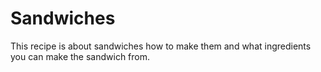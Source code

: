 # Sandwiches

This recipe is about sandwiches how to make them and what ingredients you can make the sandwich from.
